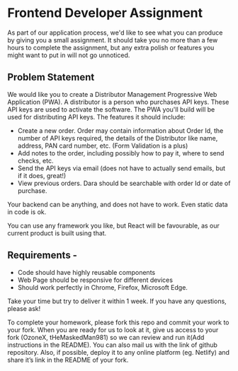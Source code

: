 # Frontend Developer Assignment

As part of our application process, we'd like to see what you can produce by giving you a small assignment. It should take you no more than a few hours to complete the assignment, but any extra polish or features you might want to put in will not go unnoticed.

## Problem Statement

We would like you to create a Distributor Management Progressive Web Application (PWA). A distributor is a person who purchases API keys. These API keys are used to activate the software. The PWA you'll build will be used for distributing API keys. The features it should include:

- Create a new order. Order may contain information about Order Id, the number of API keys required, the details of the Distributor like name, address, PAN card number, etc. (Form Validation is a plus)
- Add notes to the order, including possibly how to pay it, where to send checks, etc.
- Send the API keys via email (does not have to actually send emails, but if it does, great!)
- View previous orders. Dara should be searchable with order Id or date of purchase.

Your backend can be anything, and does not have to work. Even static data in code is ok.

You can use any framework you like, but React will be favourable, as our current product is built using that.

## Requirements -

- Code should have highly reusable components
- Web Page should be responsive for different devices
- Should work perfectly in Chrome, Firefox, Microsoft Edge.

Take your time but try to deliver it within 1 week. If you have any questions, please ask!

To complete your homework, please fork this repo and commit your work to your fork. When you are ready for us to look at it, give us access to your fork (OzoneX, tHeMaskedMan981) so we can review and run it(Add instructions in the README). You can also mail us with the link of github repository. Also, if possible, deploy it to any online platform (eg. Netlify) and share it’s link in the README of your fork.
